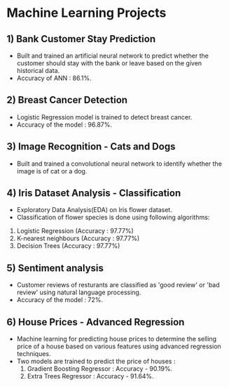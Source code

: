 # Machine Learning Projects
## 1) Bank Customer Stay Prediction
- Built and trained an artificial neural network to predict whether the customer should stay with the bank or leave based on the given historical data.
- Accuracy of ANN : 86.1%.
## 2) Breast Cancer Detection
- Logistic Regression model is trained to detect breast cancer.
- Accuracy of the model : 96.87%.
## 3) Image Recognition - Cats and Dogs
- Built and trained a convolutional neural network to identify whether the image is of cat or a dog. 
## 4) Iris Dataset Analysis - Classification
- Exploratory Data Analysis(EDA) on Iris flower dataset.
- Classification of flower species is done using following algorithms:
1. Logistic Regression (Accuracy : 97.77%)
2. K-nearest neighbours (Accuracy : 97.77%)
3. Decision Trees (Accuracy : 97.77%)
## 5) Sentiment analysis
- Customer reviews of resturants are classified as 'good review' or 'bad review' using natural language processing.
- Accuracy of the model : 72%.
## 6) House Prices - Advanced Regression
- Machine learning for predicting house prices to determine the selling price of a house based on various features using advanced regression techniques.
- Two models are trained to predict the price of houses : 
    1. Gradient Boosting Regressor : Accuracy - 90.19%.
    2. Extra Trees Regressor : Accuracy - 91.64%.
